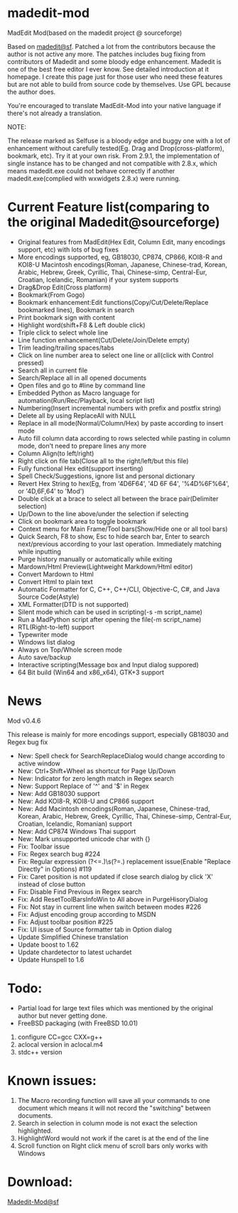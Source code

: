 madedit-mod
===========

MadEdit Mod(based on the madedit project @ sourceforge)

Based on [madedit@sf](https://sourceforge.net/projects/madedit/). Patched a lot from the contributors because the author is not active any more. The patches includes bug fixing from contributors of Madedit and some bloody edge enhancement. Madedit is one of the best free editor I ever know. See detailed introduction at it homepage. I create this page just for those user who need these features but are not able to build from source code by themselves. Use GPL because the author does.

You're encouraged to translate MadEdit-Mod into your native language if there's not already a translation.

NOTE:

The release marked as Selfuse is a bloody edge and buggy one with a lot of enhancement without carefully tested(Eg. Drag and Drop(cross-platform), bookmark, etc). Try it at your own risk. From 2.9.1, the implementation of single instance has to be changed and not compatible with 2.8.x, which means madedit.exe could not behave correctly if another madedit.exe(complied with wxwidgets 2.8.x) were running.


Current Feature list(comparing to the original Madedit@sourceforge)
===================================================================
* Original features from MadEdit(Hex Edit, Column Edit, many encodings support, etc) with lots of bug fixes
* More encodings supported, eg, GB18030, CP874, CP866, KOI8-R and KOI8-U Macintosh encodings(Roman, Japanese, Chinese-trad, Korean, Arabic, Hebrew, Greek, Cyrillic, Thai, Chinese-simp, Central-Eur, Croatian, Icelandic, Romanian) if your system supports
* Drag&Drop Edit(Cross platform)
* Bookmark(From Gogo)
* Bookmark enhancement:Edit functions(Copy/Cut/Delete/Replace bookmarked lines), Bookmark in search
* Print bookmark sign with content
* Highlight word(shift+F8 & Left double click)
* Triple click to select whole line
* Line function enhancement(Cut/Delete/Join/Delete empty)
* Trim leading/trailing spaces/tabs
* Click on line number area to select one line or all(click with Control pressed)
* Search all in current file
* Search/Replace all in all opened documents
* Open files and go to #line by command line
* Embedded Python as Macro language for automation(Run/Rec/Playback, local script list)
* Numbering(Insert incremental numbers with prefix and postfix string)
* Delete all by using ReplaceAll with NULL
* Replace in all mode(Normal/Column/Hex) by paste according to insert mode
* Auto fill column data according to rows selected while pasting in column mode, don't need to prepare lines any more
* Column Align(to left/right)
* Right click on file tab(Close all to the right/left/but this file)
* Fully functional Hex edit(support inserting)
* Spell Check/Suggestions, ignore list and personal dictionary
* Revert Hex String to hex(Eg, from '4D6F64', '4D 6F 64', '%4D%6F%64', or '4D,6F,64' to 'Mod')
* Double click at a brace to select all between the brace pair(Delimiter selection)
* Up/Down to the line above/under the selection if selecting
* Click on bookmark area to toggle bookmark
* Context menu for Main Frame/Tool bars(Show/Hide one or all tool bars)
* Quick Search, F8 to show, Esc to hide search bar, Enter to search next/previous according to your last operation. Immediately matching while inputting
* Purge history manually or automatically while exiting
* Mardown/Html Preview(Lightweight Markdown/Html editor)
* Convert Mardown to Html
* Convert Html to plain text
* Automatic Formatter for C, C++, C++/CLI, Objective-C, C#, and Java Source Code(Astyle)
* XML Formatter(DTD is not supported)
* Silent mode which can be used in scripting(-s -m script_name)
* Run a MadPython script after opening the file(-m script_name)
* RTL(Right-to-left) support
* Typewriter mode
* Windows list dialog
* Always on Top/Whole screen mode
* Auto save/backup
* Interactive scripting(Message box and Input dialog suppored)
* 64 Bit build (Win64 and x86_x64), GTK+3 support

News
=======
Mod v0.4.6

This release is mainly for more encodings support, especially GB18030 and Regex bug fix
* New: Spell check for SearchReplaceDialog would change according to active window
* New: Ctrl+Shift+Wheel as shortcut for Page Up/Down
* New: Indicator for zero length match in Regex search
* New: Support Replace of '^' and '$' in Regex
* New: Add GB18030 support
* New: Add KOI8-R, KOI8-U and CP866 support
* New: Add Macintosh encodings(Roman, Japanese, Chinese-trad, Korean, Arabic, Hebrew, Greek, Cyrillic, Thai, Chinese-simp, Central-Eur, Croatian, Icelandic, Romanian) support
* New: Add CP874 Windows Thai support
* New: Mark unsupported unicode char with {}
* Fix: Toolbar issue
* Fix: Regex search bug #224
* Fix: Regular expression (?<=.)\s(?=.) replacement issue(Enable "Replace Directly" in Options) #119
* Fix: Caret position is not updated if close search dialog by click 'X' instead of close button
* Fix: Disable Find Previous in Regex search
* Fix: Add ResetToolBarsInfoWin to All above in PurgeHisoryDialog
* Fix: Not stay in current line when switch between modes #226
* Fix: Adjust encoding group according to MSDN
* Fix: Adjust toolbar position #225
* Fix: UI issue of Source formatter tab in Option dialog
* Update Simplified Chinese translation
* Update boost to 1.62
* Update chardetector to latest uchardet
* Update Hunspell to 1.6

Todo:
=====
* Partial load for large text files which was mentioned by the original author but never getting done.
* FreeBSD packaging (with FreeBSD 10.01)
1. configure CC=gcc CXX=g++
2. aclocal version in aclocal.m4
3. stdc++ version

Known issues:
=============
1. The Macro recording function will save all your commands to one document which
    means it will not record the "switching" between documents.
2. Search in selection in column mode is not exact the selection highlighted.
3. HighlightWord would not work if the caret is at the end of the line
4. Scroll function on Right click menu of scroll bars only works with Windows

Download:
=============
[Madedit-Mod@sf](https://sourceforge.net/projects/madedit-mod/files/?source=navbar)